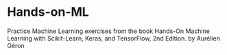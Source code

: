 # Hands-on-ML
Practice Machine Learning exercises from the book Hands-On Machine Learning with Scikit-Learn, Keras, and TensorFlow, 2nd Edition. by Aurélien Géron
